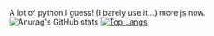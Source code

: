 A lot of python I guess!
(I barely use it...) more js now.
![Anurag's GitHub stats](https://github-readme-stats.vercel.app/api?username=qaiik&show_icons=true&theme=tokyonight)
[![Top Langs](https://github-readme-stats.vercel.app/api/top-langs/?username=qaiik&show_icons=true&theme=tokyonight)](https://github.com/anuraghazra/github-readme-stats)
